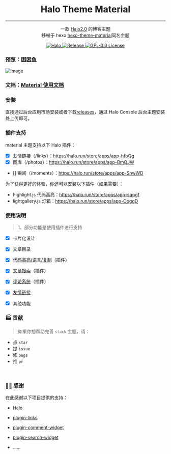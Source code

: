 
<h1 align="center"> Halo Theme Material  </h1>

---

<div align="center">  

一款 [Halo2.0](https://github.com/halo-dev/halo) 的博客主题  
移植于 hexo  [hexo-theme-material](https://github.com/iblh/hexo-theme-material)同名主题

</div>

<p class="badge-row" align="center">
  <a href="https://halo.run" target="_blank">
    <img src="https://img.shields.io/badge/dynamic/yaml?label=Halo&query=%24.spec.requires&url=https://raw.githubusercontent.com/chengzhongxue/halo-theme-material/main/theme.yaml&color=113,195,71" alt="Halo"/>
  </a>
  <a href="https://github.com/chengzhongxue/halo-theme-material" target="_blank">
    <img src="https://img.shields.io/github/v/release/chengzhongxue/halo-theme-material" alt="Release"/>
  </a>
  <a href="https://github.com/chengzhongxue/halo-theme-material/blob/main/LICENSE" target="_blank">
<img src="https://img.shields.io/badge/License-GPL%20v3.0-green.svg" alt="GPL-3.0 License">
  </a>  </a>
</p>

### 预览：[困困鱼](https://kunkunyu.com/)
![image](https://api.minio.yyds.pink/moony/files/2024/03/Snipaste_2024-03-14_16-07-39-yypoxynj.png)
### 文档：[Material 使用文档](https://moony.la/docs/material)
### 安裝
直接通过后台应用市场安装或者下载[releases](https://github.com/chengzhongxue/halo-theme-material/releases)，通过 Halo Console 后台主题安装处上传即可。

### 插件支持
material 主题支持以下 Halo 插件：

- [X] 友情链接（/links）：https://halo.run/store/apps/app-hfbQg
- [X] 图库（/photos）：https://halo.run/store/apps/app-BmQJW
- [] 瞬间（/moments）：https://halo.run/store/apps/app-SnwWD  

为了获得更好的体验，你还可以安装以下插件（如果需要）：

- highlight.js 代码高亮：https://halo.run/store/apps/app-sqpgf
- lightgallery.js 灯箱：https://halo.run/store/apps/app-OoggD


### 使用说明
> 1、部分功能是使用插件进行支持  
- [x] 卡片化设计
- [X] 文章目录
- [X] [代码高亮/语言/复制](https://github.com/halo-sigs/plugin-highlightjs)（插件）
- [x] [文章搜索](https://github.com/halo-sigs/plugin-search-widget)（插件）
- [X] [评论系统](https://github.com/halo-sigs/plugin-comment-widget)（插件）
- [x] [友情链接](https://github.com/halo-sigs/plugin-links)
- [x] 其他功能


### 🏭 贡献

> 如果你想帮助完善 `stack` 主题，请：

- 点 `star`
- 提 `issue`
- 修 `bugs`
- 推 `pr`

<br>

### 🙆‍♂️ 感谢

在此感谢以下项目提供的支持：

- [Halo](https://halo.run)
- [plugin-links](https://github.com/halo-sigs/plugin-links)
- [plugin-comment-widget](https://github.com/halo-sigs/plugin-comment-widget)
- [plugin-search-widget](https://github.com/halo-sigs/plugin-search-widget)

- ......

<br>